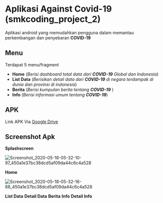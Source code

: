 # Aplikasi Against Covid-19 (smkcoding_project_2)
Aplikasi android yang memudahkan pengguna dalam memantau perkembangan dan penyebaran <b>COVID-19</b>

## Menu
  Terdapat 5 menu/fragment
  - <b>Home</b> (<i>Berisi dashboard total data dari <b>COVID-19</b> Global dan Indonesia</i>)
  - <b>List Data</b> (<i>Berisikan detail data dari <b>COVID-19</b> di negara terdampak di dunia dan provinsi di indonesia</i>)
  - <b>Berita</b> (<i>Berisi kumpulan berita tentang <b>COVID-19</b> </i>)
  - <b>Info</b> (<i>Berisi informasi umum tentang <b>COVID-19</b></i>)
  
## APK
Link APK Via <a href="https://drive.google.com/file/d/11BablVHyGw_JU5E3bzf131XLaiv54jo3/view?usp=sharing">Google Drive</a>

## Screenshot Apk
  <b>Splashscreen</b>

![Screenshot_2020-05-18-05-32-10-97_450a1e37bc38dcd5af09da44c6c4a528](https://user-images.githubusercontent.com/58157142/82162090-0d2c9f80-98cc-11ea-85a3-c1dde029d99c.png)

  <b>Home</b>

![Screenshot_2020-05-18-05-32-16-88_450a1e37bc38dcd5af09da44c6c4a528](https://user-images.githubusercontent.com/58157142/82162124-5250d180-98cc-11ea-935b-dde515e78aec.png)

  <b>List Data</b>
  <b>Detail Data</b>
  <b>Berita</b>
  <b>Info</b>
  <b>Detail Info</b>
